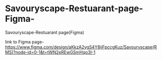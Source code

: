 # Savouryscape-Restuarant-page-Figma-
Savouryscape-Restuarant page(Figma)

link to Figma page-https://www.figma.com/design/aKkzA2vgS4Y8ijFpccgKuz/Savouryscape(RMS)?node-id=0-1&t=tWN2eREwGSmHqo3I-1
